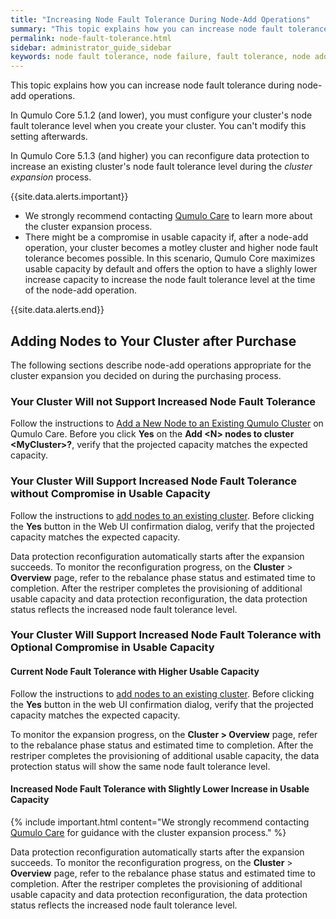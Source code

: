```yaml
---
title: "Increasing Node Fault Tolerance During Node-Add Operations"
summary: "This topic explains how you can increase node fault tolerance during node-add operations."
permalink: node-fault-tolerance.html
sidebar: administrator_guide_sidebar
keywords: node fault tolerance, node failure, fault tolerance, node add, node-add, cluster expansion, expand, reconfiguration
---
```


This topic explains how you can increase node fault tolerance during node-add operations.

In Qumulo Core 5.1.2 (and lower), you must configure your cluster's node fault tolerance level when you create your cluster. You can't modify this setting afterwards.

In Qumulo Core 5.1.3 (and higher) you can reconfigure data protection to increase an existing cluster's node fault tolerance level during the _cluster expansion_ process.

{{site.data.alerts.important}}
<ul>
  <li>We strongly recommend contacting <a href="https://care.qumulo.com/hc/en-us/articles/115008409408">Qumulo Care</a> to learn more about the cluster expansion process.</li>
  <li>There might be a compromise in usable capacity if, after a node-add operation, your cluster becomes a motley cluster and higher node fault tolerance becomes possible. In this scenario, Qumulo Core maximizes usable capacity by default and offers the option to have a slighly lower increase capacity to increase the node fault tolerance level at the time of the node-add operation.</li>
</ul>
{{site.data.alerts.end}}

## Adding Nodes to Your Cluster after Purchase
The following sections describe node-add operations appropriate for the cluster expansion you decided on during the purchasing process.

### Your Cluster Will not Support Increased Node Fault Tolerance
Follow the instructions to [Add a New Node to an Existing Qumulo Cluster](https://care.qumulo.com/hc/en-us/articles/360001070307) on Qumulo Care. Before you click **Yes** on the **Add &lt;N&gt; nodes to cluster &lt;MyCluster&gt;?**, verify that the projected capacity matches the expected capacity.

### Your Cluster Will Support Increased Node Fault Tolerance without Compromise in Usable Capacity
Follow the instructions to [add nodes to an existing cluster](https://care.qumulo.com/hc/en-us/articles/360001070307). Before clicking the **Yes** button in the Web UI confirmation dialog, verify that the projected capacity matches the expected capacity.

Data protection reconfiguration automatically starts after the expansion succeeds. To monitor the reconfiguration progress, on the **Cluster** > **Overview** page, refer to the rebalance phase status and estimated time to completion. After the restriper completes the provisioning of additional usable capacity and data protection reconfiguration, the data protection status reflects the increased node fault tolerance level.

### Your Cluster Will Support Increased Node Fault Tolerance with Optional Compromise in Usable Capacity

#### Current Node Fault Tolerance with Higher Usable Capacity 
Follow the instructions to [add nodes to an existing cluster](https://care.qumulo.com/hc/en-us/articles/360001070307). Before clicking the **Yes** button in the web UI confirmation dialog, verify that the projected capacity matches the expected capacity.

To monitor the expansion progress, on the **Cluster > Overview** page, refer to the rebalance phase status and estimated time to completion. After the restriper completes the provisioning of additional usable capacity, the data protection status will show the same node fault tolerance level.

#### Increased Node Fault Tolerance with Slightly Lower Increase in Usable Capacity

{% include important.html content="We strongly recommend contacting [Qumulo Care](https://care.qumulo.com/hc/en-us/articles/115008409408) for guidance with the cluster expansion process." %}

Data protection reconfiguration automatically starts after the expansion succeeds. To monitor the reconfiguration progress, on the **Cluster** > **Overview** page, refer to the rebalance phase status and estimated time to completion. After the restriper completes the provisioning of additional usable capacity and data protection reconfiguration, the data protection status reflects the increased node fault tolerance level.
